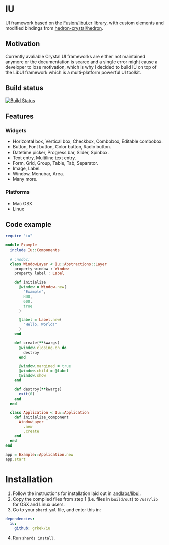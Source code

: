 # IU
UI framework based on the [Fusion/libui.cr](https://github.com/Fusion/libui.cr) library, with custom elements and modified bindings from [hedron-crystal/hedron](https://github.com/hedron-crystal/hedron).

## Motivation
Currently avaliable Crystal UI frameworks are either not maintained anymore or the documentation is scarce and a single error might cause a developer to lose motivation, which is why I decided to build IU on top of the LibUI framework which is a multi-platform powerful UI toolkit.

## Build status
[![Build Status](https://action-badges.now.sh/grkek/iu)](https://github.com/grkek/iu/actions)

## Features
### Widgets
- Horizontal box, Vertical box, Checkbox, Combobox, Editable combobox.
- Button, Font button, Color button, Radio button.
- Datetime picker, Progress bar, Slider, Spinbox.
- Text entry, Multiline text entry.
- Form, Grid, Group, Table, Tab, Separator.
- Image, Label.
- Window, Menubar, Area.
- Many more.

### Platforms
- Mac OSX
- Linux

## Code example
```ruby
require "iu"

module Example
  include Iu::Components
  
  # :nodoc:
  class WindowLayer < Iu::Abstractions::Layer
    property window : Window
    property label : Label

    def initialize
      @window = Window.new(
        "Example",
        800,
        600,
        true
      )

      @label = Label.new(
        "Hello, World!"
      )
    end

    def create(**kwargs)
      @window.closing.on do
        destroy
      end

      @window.margined = true
      @window.child = @label
      @window.show
    end

    def destroy(**kwargs)
      exit(0)
    end
  end

  class Application < Iu::Application
    def initialize_component
      WindowLayer
        .new
        .create
    end
  end
end

app = Example::Application.new
app.start
```

# Installation
1. Follow the instructions for installation laid out in [andlabs/libui](https://github.com/andlabs/libui).
2. Copy the compiled files from step 1 (i.e. files in `build/out`) to `/usr/lib` for OSX and Linux users.
3. Go to your `shard.yml` file, and enter this in:

```yaml
dependencies:
  iu:
    github: grkek/iu
```
4. Run `shards install`.